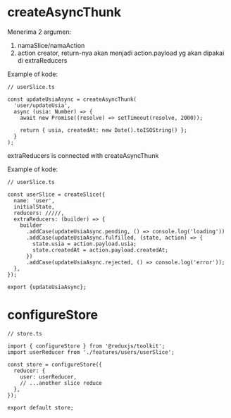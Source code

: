 # createAsyncThunk
Menerima 2 argumen:
1. namaSlice/namaAction
2. action creator, return-nya akan menjadi action.payload yg akan dipakai di extraReducers

Example of kode:
```
// userSlice.ts

const updateUsiaAsync = createAsyncThunk(
  'user/updateUsia',
  async (usia: Number) => {
    await new Promise((resolve) => setTimeout(resolve, 2000));

    return { usia, createdAt: new Date().toISOString() };
  }
);
```

extraReducers is connected with createAsyncThunk

Example of kode:
```
// userSlice.ts

const userSlice = createSlice({
  name: 'user',
  initialState,
  reducers: /////,
  extraReducers: (builder) => {
    builder
      .addCase(updateUsiaAsync.pending, () => console.log('loading'))
      .addCase(updateUsiaAsync.fulfilled, (state, action) => {
        state.usia = action.payload.usia;
        state.createdAt = action.payload.createdAt;
      })
      .addCase(updateUsiaAsync.rejected, () => console.log('error'));
  },
});

export {updateUsiaAsync};
```

# configureStore
```
// store.ts

import { configureStore } from '@reduxjs/toolkit';
import userReducer from './features/users/userSlice';

const store = configureStore({
  reducer: {
    user: userReducer,
    // ...another slice reduce
  },
});

export default store;
```
